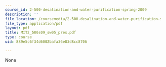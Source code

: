 ```yaml
---
course_id: 2-500-desalination-and-water-purification-spring-2009
description: ''
file_location: /coursemedia/2-500-desalination-and-water-purification-spring-2009/889e5c6f34d6002bafa36e83d8cc8706_MIT2_500s09_sw05_pres.pdf
file_type: application/pdf
layout: pdf
title: MIT2_500s09_sw05_pres.pdf
type: course
uid: 889e5c6f34d6002bafa36e83d8cc8706

---
```

None